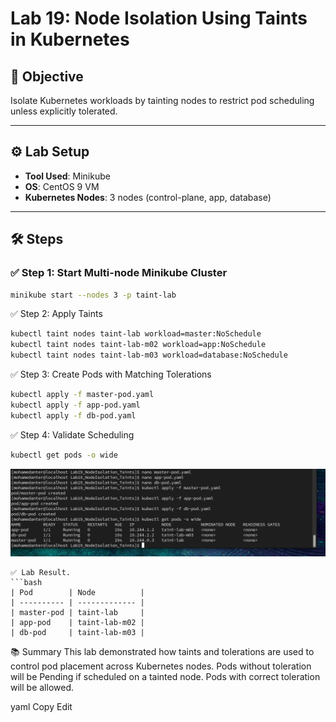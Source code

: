 # Lab 19: Node Isolation Using Taints in Kubernetes

## 🧪 Objective

Isolate Kubernetes workloads by tainting nodes to restrict pod scheduling unless explicitly tolerated.

---

## ⚙️ Lab Setup

- **Tool Used**: Minikube
- **OS**: CentOS 9 VM
- **Kubernetes Nodes**: 3 nodes (control-plane, app, database)

---

## 🛠️ Steps

### ✅ Step 1: Start Multi-node Minikube Cluster

```bash
minikube start --nodes 3 -p taint-lab
```

✅ Step 2: Apply Taints

```bash
kubectl taint nodes taint-lab workload=master:NoSchedule
kubectl taint nodes taint-lab-m02 workload=app:NoSchedule
kubectl taint nodes taint-lab-m03 workload=database:NoSchedule
```

✅ Step 3: Create Pods with Matching Tolerations

```bash 
kubectl apply -f master-pod.yaml
kubectl apply -f app-pod.yaml
kubectl apply -f db-pod.yaml
```
✅ Step 4: Validate Scheduling
```bash
kubectl get pods -o wide
```
![Lab Screenshot](./images/lab19_1.PNG)
```
✅ Lab Result.
```bash
| Pod        | Node          |
| ---------- | ------------- |
| master-pod | taint-lab     |
| app-pod    | taint-lab-m02 |
| db-pod     | taint-lab-m03 |
````
📚 Summary
This lab demonstrated how taints and tolerations are used to control pod placement across Kubernetes nodes. Pods without toleration will be Pending if scheduled on a tainted node. Pods with correct toleration will be allowed.

yaml
Copy
Edit

